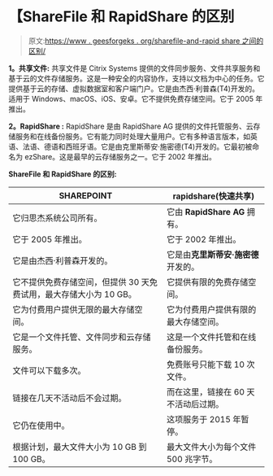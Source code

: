 # 【ShareFile 和 RapidShare 的区别

> 原文:[https://www . geesforgeks . org/sharefile-and-rapid share 之间的区别/](https://www.geeksforgeeks.org/difference-between-sharefile-and-rapidshare/)

**1。共享文件:**
共享文件是 Citrix Systems 提供的文件同步服务、文件共享服务和基于云的文件存储服务。这是一种安全的内容协作，支持以文档为中心的任务。它提供基于云的存储、虚拟数据室和客户端门户。它是由杰西·利普森(T4)开发的。适用于 Windows、macOS、iOS、安卓。它不提供免费存储空间。它于 2005 年推出。

**2。RapidShare :**
RapidShare 是由 RapidShare AG 提供的文件托管服务、云存储服务和在线备份服务。它有能力同时处理大量用户。它有多种语言版本，如英语、法语、德语和西班牙语。它是由克里斯蒂安·施密德(T4)开发的。它最初被命名为 ezShare。这是最早的云存储服务之一。它于 2002 年推出。

**ShareFile 和 RapidShare 的区别:**

<center>

| SHAREPOINT | rapidshare(快速共享) |
| --- | --- |
| 它归思杰系统公司所有。 | 它由 **RapidShare AG** 拥有。 |
| 它于 2005 年推出。 | 它于 2002 年推出。 |
| 它是由杰西·利普森开发的。 | 它是由**克里斯蒂安·施密德**开发的。 |
| 它不提供免费存储空间，但提供 30 天免费试用，最大存储大小为 10 GB。 | 它提供有限的免费存储空间。 |
| 它为付费用户提供无限的最大存储空间。 | 它为付费用户提供有限的最大存储空间。 |
| 它是一个文件托管、文件同步和云存储服务。 | 这是一个文件托管和在线备份服务。 |
| 文件可以下载多次。 | 免费账号只能下载 10 次文件。 |
| 链接在几天不活动后不会过期。 | 而在这里，链接在 60 天不活动后过期。 |
| 它仍在使用中。 | 这项服务于 2015 年暂停。 |
| 根据计划，最大文件大小为 10 GB 到 100 GB。 | 最大文件大小为每个文件 500 兆字节。 |

</center>
